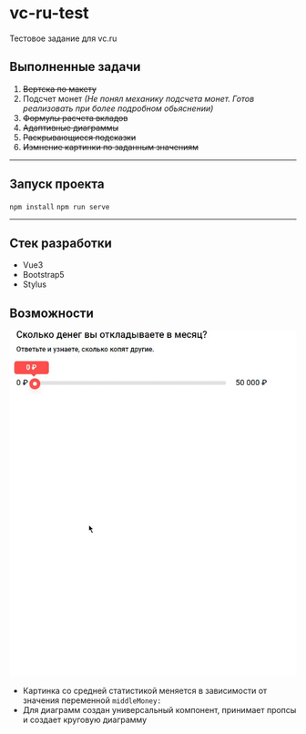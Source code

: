 # vc-ru-test
Тестовое задание для vc.ru

## Выполненные задачи

1. ~~Вертска по макету~~
2. Подсчет монет *(Не понял механику подсчета монет. Готов реализовать при более подробном обьяснении)*
3. ~~Формулы расчета вкладов~~
4. ~~Адаптивные диаграммы~~ 
5. ~~Раскрывающиеся подсказки~~
6. ~~Измнение картинки по заданным значениям~~

-----------------------------------------------------------

## Запуск проекта
`npm install`
`npm run serve`

-----------------------------------------------------------

## Стек разработки
+ Vue3
+ Bootstrap5
+ Stylus

## Возможности

![alt text](https://github.com/PistrunXvX/vc-ru-test/blob/main/Gif_1.gif)

+ Картинка со средней статистикой меняется в зависимости от значения переменной `middleMoney:`
+ Для диаграмм создан универсальный компонент, принимает пропсы и создает круговую диаграмму
